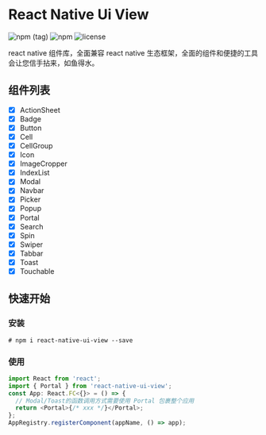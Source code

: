 # React Native Ui View

![npm (tag)](https://img.shields.io/npm/v/react-native-ui-view.svg)
![npm](https://img.shields.io/npm/dm/react-native-ui-view.svg)
![license](https://img.shields.io/github/license/YMFE/react-native-ui-view.svg)

react native 组件库，全面兼容 react native 生态框架，全面的组件和便捷的工具会让您信手拈来，如鱼得水。

## 组件列表

- [x] ActionSheet
- [x] Badge
- [x] Button
- [x] Cell
- [x] CellGroup
- [x] Icon
- [x] ImageCropper
- [x] IndexList
- [x] Modal
- [x] Navbar
- [x] Picker
- [x] Popup
- [x] Portal
- [x] Search
- [x] Spin
- [x] Swiper
- [x] Tabbar
- [x] Toast
- [x] Touchable

## 快速开始

### 安装

```shell
# npm i react-native-ui-view --save
```

### 使用

```javascript
import React from 'react';
import { Portal } from 'react-native-ui-view';
const App: React.FC<{}> = () => {
  // Modal/Toast的函数调用方式需要使用 Portal 包裹整个应用
  return <Portal>{/* xxx */}</Portal>;
};
AppRegistry.registerComponent(appName, () => app);
```
